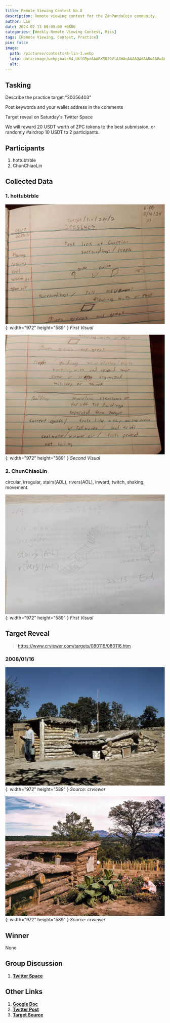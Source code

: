 ```yaml
---
title: Remote Viewing Contest No.8
description: Remote viewing contest for the ZenPandaCoin community.
author: Lin
date: 2024-02-13 00:00:00 +0800
categories: [Weekly Remote Viewing Contest, Miss]
tags: [Remote Viewing, Contest, Practice]
pin: false
image:
  path: /pictures/contests/8-lin-1.webp
  lqip: data:image/webp;base64,UklGRpoAAABXRUJQVlA4WAoAAAAQAAAADwAABwAAQUxQSDIAAAARL0AmbZurmr57yyIiqE8oiG0bejIYEQTgqiDA9vqnsUSI6H+oAERp2HZ65qP/VIAWAFZQOCBCAAAA8AEAnQEqEAAIAAVAfCWkAALp8sF8rgRgAP7o9FDvMCkMde9PK7euH5M1m6VWoDXf2FkP3BqV0ZYbO6NA/VFIAAAA
  alt:
---
```


## Tasking

Describe the practice target "20056403"

Post keywords and your wallet address in the comments

Target reveal on Saturday's Twitter Space

We will reward 20 USDT worth of ZPC tokens to the best submission, or randomly #airdrop 10 USDT to 2 participants.


## Participants

1. hottubtrble
2. ChunChiaoLin


## Collected Data

### 1. hottubtrble

![Desktop View](/pictures/contests/8-jeff-1.webp){: width="972" height="589" }
_First Visual_

![Desktop View](/pictures/contests/8-jeff-2.webp){: width="972" height="589" }
_Second Visual_

### 2. ChunChiaoLin
circular, irregular, stairs(AOL), rivers(AOL), inward, twitch, shaking, movement.

![Desktop View](/pictures/contests/8-lin-1.webp){: width="972" height="589" }
_First Visual_


## Target Reveal

> https://www.crviewer.com/targets/080116/080116.htm


### 2008/01/16

![Desktop View](/pictures/contests/8-target-1.webp){: width="972" height="589" }
_Source: crviewer_

![Desktop View](/pictures/contests/8-target-2.webp){: width="972" height="589" }
_Source: crviewer_


## Winner

None


## Group Discussion

1. [**Twitter Space**][Twitter Space]


## Other Links

1. [**Google Doc**][Google Doc]
2. [**Twitter Post**][Twitter Post]
3. [**Target Source**][Target Source]


[Google Doc]: https://docs.google.com/document/d/1EJK0tFMTJm4yKSGzROeDapNrTDN2EZA9183vze5_HVA/edit
[Twitter Post]: https://x.com/ZenPandaCoin/status/1757414937151041783
[Twitter Space]: https://x.com/ZenPandaCoin/status/1758859180059091300
[Target Source]: https://www.crviewer.com/targets/080116/080116.htm
